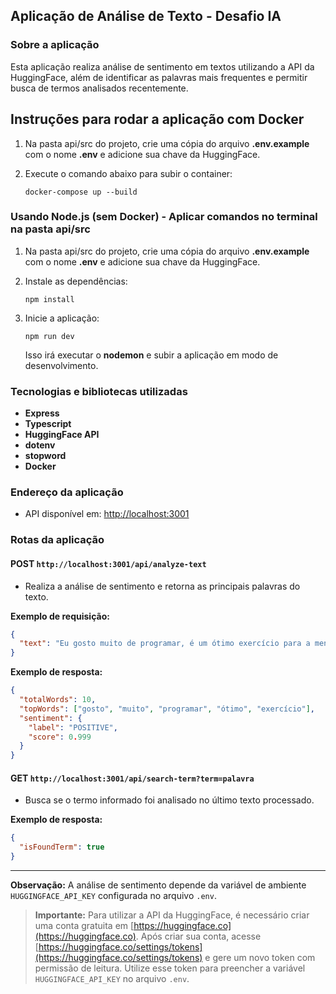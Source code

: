 ## Aplicação de Análise de Texto - Desafio IA

### Sobre a aplicação

Esta aplicação realiza análise de sentimento em textos utilizando a API da HuggingFace, além de identificar as palavras mais frequentes e permitir busca de termos analisados recentemente.

## Instruções para rodar a aplicação com Docker

1. Na pasta api/src do projeto, crie uma cópia do arquivo **.env.example** com o nome **.env** e adicione sua chave da HuggingFace.

2. Execute o comando abaixo para subir o container:
   ```
   docker-compose up --build
   ```

### Usando Node.js (sem Docker) - Aplicar comandos no terminal na pasta api/src

1. Na pasta api/src do projeto, crie uma cópia do arquivo **.env.example** com o nome **.env** e adicione sua chave da HuggingFace.

2. Instale as dependências:
   ```
   npm install
   ```
3. Inicie a aplicação:
   ```
   npm run dev
   ```

   Isso irá executar o **nodemon** e subir a aplicação em modo de desenvolvimento.

### Tecnologias e bibliotecas utilizadas

- **Express**
- **Typescript**
- **HuggingFace API**
- **dotenv**
- **stopword**
- **Docker**

### Endereço da aplicação

- API disponível em: [http://localhost:3001](http://localhost:3001)

### Rotas da aplicação

#### POST  `http://localhost:3001/api/analyze-text`

- Realiza a análise de sentimento e retorna as principais palavras do texto.

**Exemplo de requisição:**

```json
{
  "text": "Eu gosto muito de programar, é um ótimo exercício para a mente!"
}
```

**Exemplo de resposta:**

```json
{
  "totalWords": 10,
  "topWords": ["gosto", "muito", "programar", "ótimo", "exercício"],
  "sentiment": {
    "label": "POSITIVE",
    "score": 0.999
  }
}
```

#### GET `http://localhost:3001/api/search-term?term=palavra`

- Busca se o termo informado foi analisado no último texto processado.

**Exemplo de resposta:**

```json
{
  "isFoundTerm": true
}
```

---

**Observação:**
A análise de sentimento depende da variável de ambiente `HUGGINGFACE_API_KEY` configurada no arquivo `.env`.

> **Importante:** Para utilizar a API da HuggingFace, é necessário criar uma conta gratuita em [https://huggingface.co](https://huggingface.co). Após criar sua conta, acesse [https://huggingface.co/settings/tokens](https://huggingface.co/settings/tokens) e gere um novo token com permissão de leitura. Utilize esse token para preencher a variável `HUGGINGFACE_API_KEY` no arquivo `.env`.
